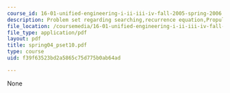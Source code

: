 ```yaml
---
course_id: 16-01-unified-engineering-i-ii-iii-iv-fall-2005-spring-2006
description: Problem set regarding searching,recurrence equation,Propulsion.
file_location: /coursemedia/16-01-unified-engineering-i-ii-iii-iv-fall-2005-spring-2006/f39f63523bd2a5865c75d775b0ab64ad_spring04_pset10.pdf
file_type: application/pdf
layout: pdf
title: spring04_pset10.pdf
type: course
uid: f39f63523bd2a5865c75d775b0ab64ad

---
```

None